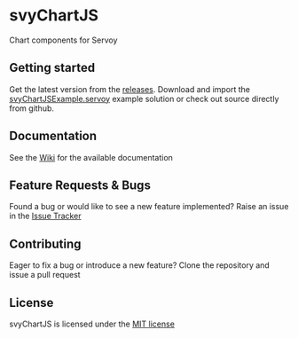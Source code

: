 # svyChartJS
Chart components for Servoy

Getting started
-------------

Get the latest version from the [releases](https://github.com/Servoy/svyChartJS/releases). Download and import the [svyChartJSExample.servoy](https://github.com/Servoy/svyChartJS/releases) example solution or check out source directly from github.

Documentation
-------------
See the [Wiki](https://github.com/Servoy/svyChartJS/wiki) for the available documentation


Feature Requests & Bugs
-----------------------
Found a bug or would like to see a new feature implemented? Raise an issue in the [Issue Tracker](https://github.com/Servoy/svyChartJS/issues)


Contributing
-------------
Eager to fix a bug or introduce a new feature? Clone the repository and issue a pull request


License
-------
svyChartJS is licensed under the [MIT license](https://opensource.org/licenses/MIT)
